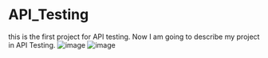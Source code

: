 # API_Testing
this is the first project for API testing. Now I am going to describe my project in API Testing. 
![image](https://github.com/Oliar74/API_Testing/assets/144128248/730809ea-99f5-4d25-b027-27aca2f4c76f) ![image](https://github.com/Oliar74/API_Testing/assets/144128248/fd88336a-d516-4534-b68b-fa0f8c64ab0b)

